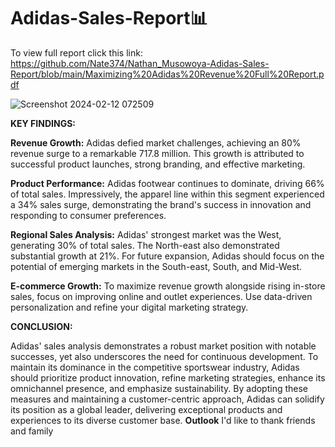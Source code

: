 # Adidas-Sales-Report📊
To view full report click this link: https://github.com/Nate374/Nathan_Musowoya-Adidas-Sales-Report/blob/main/Maximizing%20Adidas%20Revenue%20Full%20Report.pdf

![Screenshot 2024-02-12 072509](https://github.com/Nate374/Adidas-Sales-Report/assets/156354640/7b05ad11-21d3-4764-a172-07176489a162)

**KEY FINDINGS:**

**Revenue Growth:** Adidas defied market challenges, achieving an 80% revenue surge to a remarkable 717.8 million. This growth is attributed to successful product launches, strong branding, and effective marketing.

**Product Performance:** Adidas footwear continues to dominate, driving 66% of total sales.  Impressively, the apparel line within this segment experienced a 34% sales surge, demonstrating the brand's success in innovation and responding to consumer preferences.

**Regional Sales Analysis:** Adidas' strongest market was the West, generating 30% of total sales. The North-east also demonstrated substantial growth at 21%. For future expansion, Adidas should focus on the potential of emerging markets in the South-east, South, and Mid-West.

**E-commerce Growth:** To maximize revenue growth alongside rising in-store sales, focus on improving online and outlet experiences. Use data-driven personalization and refine your digital marketing strategy.

**CONCLUSION:**

Adidas' sales analysis demonstrates a robust market position with notable successes, yet also underscores the need for continuous development. To maintain its dominance in the competitive sportswear industry, Adidas should prioritize product innovation, refine marketing strategies, enhance its omnichannel presence, and emphasize sustainability. By adopting these measures and maintaining a customer-centric approach, Adidas can solidify its position as a global leader, delivering exceptional products and experiences to its diverse customer base.
**Outlook**
I'd like to thank friends and family
